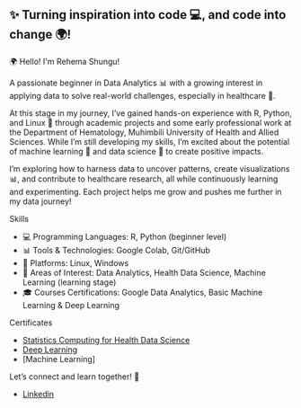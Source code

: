 ## ✨ Turning inspiration into code 💻, and code into change 🌍!

🌍 Hello! I'm Rehema Shungu!

A passionate beginner in Data Analytics 📊 with a growing interest in applying data to solve real-world challenges, especially in healthcare 🏥. 

At this stage in my journey, I’ve gained hands-on experience with R, Python, and Linux 🐧 through academic projects and some early professional work at the Department of Hematology, Muhimbili University of Health and Allied Sciences. While I’m still developing my skills, I’m excited about the potential of machine learning 🤖 and data science 🌱 to create positive impacts. 

I’m exploring how to harness data to uncover patterns, create visualizations 📊, and contribute to healthcare research, all while continuously learning and experimenting. Each project helps me grow and pushes me further in my data journey!

Skills
  - 💻 Programming Languages: R, Python (beginner level)
  - 📊 Tools & Technologies: Google Colab, Git/GitHub
  - 🐧 Platforms: Linux, Windows
  - 🔬 Areas of Interest: Data Analytics, Health Data Science, Machine Learning (learning stage)
  - 🎓 Courses Certifications: Google Data Analytics, Basic Machine Learning & Deep Learning

Certificates
  - [Statistics Computing for Health Data Science](https://github.com/rshungu/Certicates/blob/03a7a69e969d761b195ab8c537915e1a2235d0e3/Statistical%20computing.pdf)
  - [Deep Learning](https://github.com/rshungu/Certicates/blob/03a7a69e969d761b195ab8c537915e1a2235d0e3/Deep%20Learning.pdf)
  - [Machine Learning]

    
Let’s connect and learn together! 🚀
  - [Linkedin](https://www.linkedin.com/in/rehema-shungu-4a4620292/)
